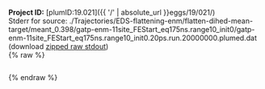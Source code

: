 **Project ID:** [plumID:19.021]({{ '/' | absolute_url }}eggs/19/021/)  
Stderr for source:  ./Trajectories/EDS-flattening-enm/flatten-dihed-mean-target/meant_0.398/gatp-enm-11site_FEStart_eq175ns.range10_init0/gatp-enm-11site_FEStart_eq175ns.range10_init0.20ps.run.20000000.plumed.dat   
(download [zipped raw stdout](gatp-enm-11site_FEStart_eq175ns.range10_init0.20ps.run.20000000.plumed.dat.plumed.stdout.txt.zip))  
{% raw %}
<pre>
</pre>
{% endraw %}

